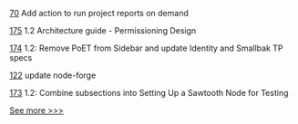 
[70](https://github.com/hyperledger-labs/hyperledger-community-management-tools/pull/70) Add action to run project reports on demand

[175](https://github.com/hyperledger/sawtooth-docs/pull/175) 1.2 Architecture guide - Permissioning Design

[174](https://github.com/hyperledger/sawtooth-docs/pull/174) 1.2: Remove PoET from Sidebar and update Identity and Smallbak TP specs

[122](https://github.com/hyperledger-labs/fabric-operations-console/pull/122) update node-forge

[173](https://github.com/hyperledger/sawtooth-docs/pull/173) 1.2: Combine subsections into Setting Up a Sawtooth Node for Testing


[See more >>>](https://start-here.hyperledger.org/pull-requests)
